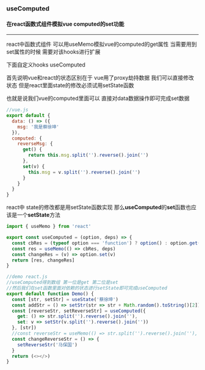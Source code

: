 ### useComputed ###
#### 在react函数式组件模拟vue computed的set功能 ####
******

react中函数式组件 可以用useMemo模拟vue的computed的get属性 当需要用到set属性的时候 需要对该hooks进行扩展

下面自定义hooks useComputed

首先说明vue和react的状态区别在于 vue用了proxy劫持数据 我们可以直接修改状态 但是react里面state的修改必须试用setState函数 

也就是说我们vue的computed里面可以 直接对data数据操作即可完成set数据

```javascript
//vue.js
export default {
  data: () => ({
    msg: '我是蔡徐坤'
  }),
  computed: {
    reverseMsg: {
      get() {
        return this.msg.split('').reverse().join('')
      },
      set(v) {
        this.msg = v.split('').reverse().join('')
      }
    }
  }
}
```



react中 state的修改都是用setState函数实现 那么**useComputed**的**set**函数也应该是一个**setState**方法

```javascript
import { useMemo } from 'react'

export const useComputed = (option, deps) => {
  const cbRes = (typeof option === 'function') ? option() : option.get() //兼容对象式和函数式
  const res = useMemo(() => cbRes, deps)
  const changeRes = (v) => option.set(v)
  return [res, changeRes]
}
```

````javascript
//demo react.js
//useComputed得到数组 第一位是get 第二位是set
//然后我们在set函数里面对依赖的状态进行setState即可完成useComputed
export default function Demo() {
  const [str, setStr] = useState('蔡徐坤')
  const addStr = () => setStr(str => str + Math.random().toString()[2])
  const [reverseStr, setReverseStr] = useComputed({
    get: () => str.split('').reverse().join(''),
    set: v => setStr(v.split('').reverse().join(''))
  }, [str])
  //const reverseStr = useMemo(() => str.split('').reverse().join(''), [str])
  const changeReverseStr = () => {
  	setReverseStr('马保国')
  }
  return (<></>)
}
